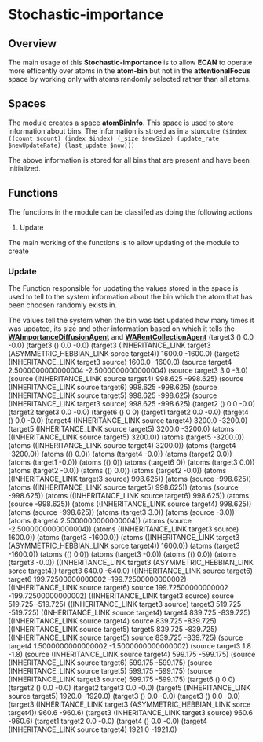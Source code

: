 # Stochastic-importance

## Overview

The main usage of this **Stochastic-importance** is to allow **ECAN** to operate
more efficently over atoms in the **atom-bin** but not in the **attentionalFocus**
space by working only with atoms randomly selected rather than all atoms.

## Spaces

The module creates a space **atomBinInfo**. This space is used to store information
about bins. The information is stroed as in a sturcutre 
`($index ((count $count) (index $index) (_size $newSize) (update_rate $newUpdateRate) (last_update $now)))`

The above information is stored for all bins that are present and have been 
initialized.

## Functions

The functions in the module can be classifed as doing the following actions

1. Update

The main working of the functions is to allow updating of the module to create


### Update

The Function responsible for updating the values stored in the space is used
to tell to the system information about the bin which the atom that has been 
choosen randomly exists in.

The values tell the system when the bin was last updated how many times it was
updated, its size and other information based on which it tells the 
[**WAImportanceDiffusionAgent**](../../../attention/agents/mettaAgents/ImportanceDiffusionAgent/WAImportanceDiffusionAgent) and [**WARentCollectionAgent**](../../../attention/agents/mettaAgents/RentCollectionAgent/WARentCollectionAgent) 
(target3 () 0.0 -0.0)
(target3 () 0.0 -0.0)
(target3 (INHERITANCE_LINK target3 (ASYMMETRIC_HEBBIAN_LINK sorce target4)) 1600.0 -1600.0)
(target3 (INHERITANCE_LINK target3 source) 1600.0 -1600.0)
(source target4 2.5000000000000004 -2.5000000000000004)
(source target3 3.0 -3.0)
(source (INHERITANCE_LINK source target4) 998.625 -998.625)
(source (INHERITANCE_LINK source target6) 998.625 -998.625)
(source (INHERITANCE_LINK source target5) 998.625 -998.625)
(source (INHERITANCE_LINK target3 source) 998.625 -998.625)
(target2 () 0.0 -0.0)
(target2 target3 0.0 -0.0)
(target6 () 0 0)
(target1 target2 0.0 -0.0)
(target4 () 0.0 -0.0)
(target4 (INHERITANCE_LINK source target4) 3200.0 -3200.0)
(target5 (INHERITANCE_LINK source target5) 3200.0 -3200.0)
(atoms ((INHERITANCE_LINK source target5) 3200.0))
(atoms (target5 -3200.0))
(atoms ((INHERITANCE_LINK source target4) 3200.0))
(atoms (target4 -3200.0))
(atoms (() 0.0))
(atoms (target4 -0.0))
(atoms (target2 0.0))
(atoms (target1 -0.0))
(atoms (() 0))
(atoms (target6 0))
(atoms (target3 0.0))
(atoms (target2 -0.0))
(atoms (() 0.0))
(atoms (target2 -0.0))
(atoms ((INHERITANCE_LINK target3 source) 998.625))
(atoms (source -998.625))
(atoms ((INHERITANCE_LINK source target5) 998.625))
(atoms (source -998.625))
(atoms ((INHERITANCE_LINK source target6) 998.625))
(atoms (source -998.625))
(atoms ((INHERITANCE_LINK source target4) 998.625))
(atoms (source -998.625))
(atoms (target3 3.0))
(atoms (source -3.0))
(atoms (target4 2.5000000000000004))
(atoms (source -2.5000000000000004))
(atoms ((INHERITANCE_LINK target3 source) 1600.0))
(atoms (target3 -1600.0))
(atoms ((INHERITANCE_LINK target3 (ASYMMETRIC_HEBBIAN_LINK sorce target4)) 1600.0))
(atoms (target3 -1600.0))
(atoms (() 0.0))
(atoms (target3 -0.0))
(atoms (() 0.0))
(atoms (target3 -0.0))
((INHERITANCE_LINK target3 (ASYMMETRIC_HEBBIAN_LINK sorce target4)) target3 640.0 -640.0)
((INHERITANCE_LINK source target6) target6 199.72500000000002 -199.72500000000002)
((INHERITANCE_LINK source target6) source 199.72500000000002 -199.72500000000002)
((INHERITANCE_LINK target3 source) source 519.725 -519.725)
((INHERITANCE_LINK target3 source) target3 519.725 -519.725)
((INHERITANCE_LINK source target4) target4 839.725 -839.725)
((INHERITANCE_LINK source target4) source 839.725 -839.725)
((INHERITANCE_LINK source target5) target5 839.725 -839.725)
((INHERITANCE_LINK source target5) source 839.725 -839.725)
(source target4 1.5000000000000002 -1.5000000000000002)
(source target3 1.8 -1.8)
(source (INHERITANCE_LINK source target4) 599.175 -599.175)
(source (INHERITANCE_LINK source target6) 599.175 -599.175)
(source (INHERITANCE_LINK source target5) 599.175 -599.175)
(source (INHERITANCE_LINK target3 source) 599.175 -599.175)
(target6 () 0 0)
(target2 () 0.0 -0.0)
(target2 target3 0.0 -0.0)
(target5 (INHERITANCE_LINK source target5) 1920.0 -1920.0)
(target3 () 0.0 -0.0)
(target3 () 0.0 -0.0)
(target3 (INHERITANCE_LINK target3 (ASYMMETRIC_HEBBIAN_LINK sorce target4)) 960.6 -960.6)
(target3 (INHERITANCE_LINK target3 source) 960.6 -960.6)
(target1 target2 0.0 -0.0)
(target4 () 0.0 -0.0)
(target4 (INHERITANCE_LINK source target4) 1921.0 -1921.0)
